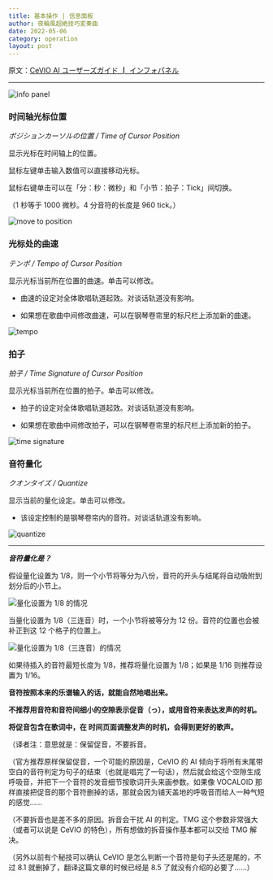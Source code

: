 ```yaml
---
title: 基本操作 | 信息面板
author: 夜輪風超絶技巧変奏曲
date: 2022-05-06
category: operation
layout: post
---
```

原文：[CeVIO AI ユーザーズガイド ┃ インフォパネル](https://cevio.jp/guide/cevio_ai/operation/infopanel/)

---

![info panel](../assets/images/2.4.1.png)

### 时间轴光标位置

*ポジションカーソルの位置 / Time of Cursor Position*

显示光标在时间轴上的位置。

鼠标左键单击输入数值可以直接移动光标。

鼠标右键单击可以在「分：秒：微秒」和「小节：拍子：Tick」间切换。

（1 秒等于 1000 微秒。4 分音符的长度是 960 tick。）

![move to position](../assets/images/2.4.2.png)

### 光标处的曲速

*テンポ / Tempo of Cursor Position*

显示光标当前所在位置的曲速。单击可以修改。

* 曲速的设定对全体歌唱轨道起效。对谈话轨道没有影响。

* 如果想在歌曲中间修改曲速，可以在钢琴卷帘里的标尺栏上添加新的曲速。

![tempo](../assets/images/2.4.3.png)

### 拍子

*拍子 / Time Signature of Cursor Position*

显示光标当前所在位置的拍子。单击可以修改。

* 拍子的设定对全体歌唱轨道起效。对谈话轨道没有影响。

* 如果想在歌曲中间修改拍子，可以在钢琴卷帘里的标尺栏上添加新的拍子。

![time signature](../assets/images/2.4.4.png)

### 音符量化

*クオンタイズ / Quantize*

显示当前的量化设定。单击可以修改。

* 该设定控制的是钢琴卷帘内的音符。对谈话轨道没有影响。

![quantize](../assets/images/2.4.5.png)

---
***音符量化是？***

假设量化设置为 1/8，则一个小节将等分为八份，音符的开头与结尾将自动吸附到划分后的小节上。

![量化设置为 1/8 的情况](../assets/images/2.4.6.png)

当量化设置为 1/8（三连音）时，一个小节将被等分为 12 份。音符的位置也会被补正到这 12 个格子的位置上。

![量化设置为 1/8（三连音）的情况](../assets/images/2.4.7.png)

如果待插入的音符最短长度为 1/8，推荐将量化设置为 1/8；如果是 1/16 则推荐设置为 1/16。

**音符按照本来的乐谱输入的话，就能自然地唱出来。**

**不推荐用音符和音符间细小的空隙表示促音（っ），或用音符来表达发声的时机。**

**将促音包含在歌词中，在 时间页面调整发声的时机，会得到更好的歌声。**

（译者注：意思就是：保留促音，不要拆音。

（官方推荐原样保留促音，一个可能的原因是，CeVIO 的 AI 倾向于将所有末尾带空白的音符判定为句子的结束（也就是唱完了一句话），然后就会给这个空隙生成呼吸音，并把下一个音符的发音细节按歌词开头来画参数。如果像 VOCALOID 那样直接把促音的那个音符删掉的话，那就会因为铺天盖地的呼吸音而给人一种气短的感觉……

（不要拆音也是差不多的原因。拆音会干扰 AI 的判定。TMG 这个参数非常强大（或者可以说是 CeVIO 的特色），所有想做的拆音操作基本都可以交给 TMG 解决。

（另外以前有个秘技可以确认 CeVIO 是怎么判断一个音符是句子头还是尾的，不过 8.1 就删掉了，翻译这篇文章的时候已经是 8.5 了就没有介绍的必要了……）
